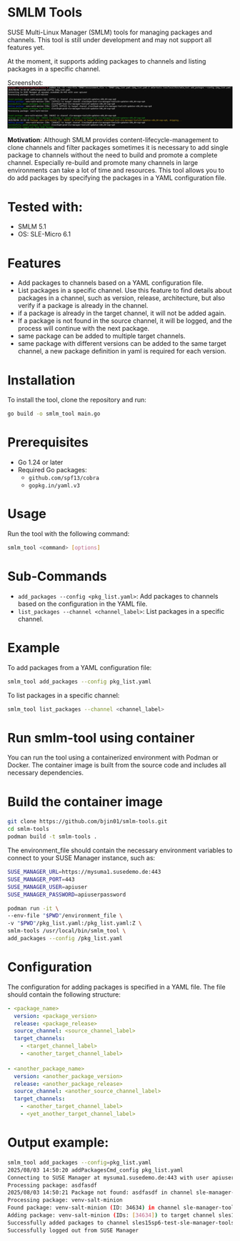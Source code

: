 # SMLM Tools
SUSE Multi-Linux Manager (SMLM) tools for managing packages and channels.
This tool is still under development and may not support all features yet.

At the moment, it supports adding packages to channels and listing packages in a specific channel.

Screenshot:
![smlm_tool](Screenshot-smlm-tools.jpg)

__Motivation__:
Although SMLM provides content-lifecycle-management to clone channels and filter packages sometimes it is necessary to add single package to channels without the need to build and promote a complete channel. Especially re-build and promote many channels in large environments can take a lot of time and resources.
This tool allows you to do add packages by specifying the packages in a YAML configuration file.

# Tested with:
- SMLM 5.1
- OS: SLE-Micro 6.1

# Features
- Add packages to channels based on a YAML configuration file.
- List packages in a specific channel. Use this feature to find details about packages in a channel, such as version, release, architecture, but also verify if a package is already in the channel.
- if a package is already in the target channel, it will not be added again.
- If a package is not found in the source channel, it will be logged, and the process will continue with the next package.
- same package can be added to multiple target channels.
- same package with different versions can be added to the same target channel, a new package definition in yaml is required for each version.

# Installation
To install the tool, clone the repository and run:
```bash
go build -o smlm_tool main.go
```
# Prerequisites
- Go 1.24 or later
- Required Go packages:
  - `github.com/spf13/cobra`
  - `gopkg.in/yaml.v3`  

# Usage
Run the tool with the following command:
```bash
smlm_tool <command> [options]
```
# Sub-Commands
- `add_packages --config <pkg_list.yaml>`: Add packages to channels based on the configuration in the YAML file.
- `list_packages --channel <channel_label>`: List packages in a specific channel.

# Example
To add packages from a YAML configuration file:
```bash
smlm_tool add_packages --config pkg_list.yaml
```
To list packages in a specific channel:
```bash
smlm_tool list_packages --channel <channel_label>
```
# Run smlm-tool using container

You can run the tool using a containerized environment with Podman or Docker. The container image is built from the source code and includes all necessary dependencies.

# Build the container image
```bash
git clone https://github.com/bjin01/smlm-tools.git
cd smlm-tools
podman build -t smlm-tools .
```

The environment_file should contain the necessary environment variables to connect to your SUSE Manager instance, such as:
```bash
SUSE_MANAGER_URL=https://mysuma1.susedemo.de:443
SUSE_MANAGER_PORT=443
SUSE_MANAGER_USER=apiuser
SUSE_MANAGER_PASSWORD=apiuserpassword
```
```bash
podman run -it \
--env-file "$PWD"/environment_file \
-v "$PWD"/pkg_list.yaml:/pkg_list.yaml:Z \
smlm-tools /usr/local/bin/smlm_tool \
add_packages --config /pkg_list.yaml
```

# Configuration
The configuration for adding packages is specified in a YAML file. The file should contain the following structure:
```yaml
- <package_name>
  version: <package_version>
  release: <package_release>
  source_channel: <source_channel_label>
  target_channels: 
    - <target_channel_label>
    - <another_target_channel_label>

- <another_package_name>
  version: <another_package_version>
  release: <another_package_release>
  source_channel: <another_source_channel_label>
  target_channels: 
    - <another_target_channel_label>
    - <yet_another_target_channel_label>
```
# Output example:
```bash
smlm_tool add_packages --config=pkg_list.yaml
2025/08/03 14:50:20 addPackagesCmd_config pkg_list.yaml
Connecting to SUSE Manager at mysuma1.susedemo.de:443 with user apiuser
Processing package: asdfasdf
2025/08/03 14:50:21 Package not found: asdfasdf in channel sle-manager-tools15-updates-x86_64-sap-sp6 with version 3006.0 and release 150000.3.78.1
Processing package: venv-salt-minion
Found package: venv-salt-minion (ID: 34634) in channel sle-manager-tools15-updates-x86_64-sap-sp6
Adding package: venv-salt-minion (IDs: [34634]) to target channel sles15sp6-test-sle-manager-tools15-updates-x86_64-sap-sp6
Successfully added packages to channel sles15sp6-test-sle-manager-tools15-updates-x86_64-sap-sp6
Successfully logged out from SUSE Manager
```
```bash